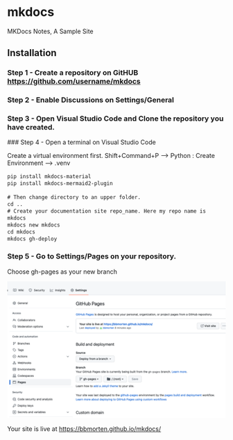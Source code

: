 # mkdocs
MKDocs Notes, A Sample Site

## Installation

### Step 1 - Create a repository on GitHUB <https://github.com/username/mkdocs>

### Step 2 - Enable Discussions on Settings/General
### Step 3 - Open Visual Studio Code and Clone the repository you have created.
### Step 4 - Open a terminal on Visual Studio Code


Create a virtual environment first. Shift+Command+P --> Python : Create Environment --> .venv

```shell
pip install mkdocs-material
pip install mkdocs-mermaid2-plugin

# Then change directory to an upper folder.
cd ..
# Create your documentation site repo_name. Here my repo name is mkdocs
mkdocs new mkdocs
cd mkdocs
mkdocs gh-deploy
```

### Step 5 - Go to Settings/Pages on your repository. 

Choose gh-pages as your new branch 

![Alt text](README.png)

Your site is live at https://bbmorten.github.io/mkdocs/